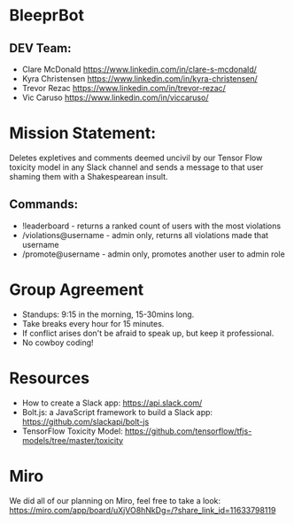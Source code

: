 # BleeprBot

## DEV Team:
- Clare McDonald https://www.linkedin.com/in/clare-s-mcdonald/
- Kyra Christensen https://www.linkedin.com/in/kyra-christensen/
- Trevor Rezac https://www.linkedin.com/in/trevor-rezac/
- Vic Caruso https://www.linkedin.com/in/viccaruso/

# Mission Statement:
Deletes expletives and comments deemed uncivil by our Tensor Flow toxicity model in any Slack channel and sends a message to that user shaming them with a Shakespearean insult.

## Commands: 
- !leaderboard - returns a ranked count of users with the most violations
- /violations@username - admin only, returns all violations made that username
- /promote@username - admin only, promotes another user to admin role

# Group Agreement
- Standups: 9:15 in the morning, 15-30mins long.
- Take breaks every hour for 15 minutes.
- If conflict arises don't be afraid to speak up, but keep it professional.
- No cowboy coding!

# Resources
- How to create a Slack app: https://api.slack.com/
- Bolt.js: a JavaScript framework to build a Slack app: https://github.com/slackapi/bolt-js
- TensorFlow Toxicity Model: https://github.com/tensorflow/tfjs-models/tree/master/toxicity

# Miro
We did all of our planning on Miro, feel free to take a look:
https://miro.com/app/board/uXjVO8hNkDg=/?share_link_id=11633798119 
